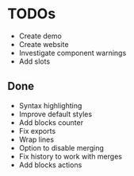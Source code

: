# TODOs

- Create demo
- Create website
- Investigate component warnings
- Add slots

## Done

- Syntax highlighting
- Improve default styles
- Add blocks counter
- Fix exports
- Wrap lines
- Option to disable merging
- Fix history to work with merges
- Add blocks actions
